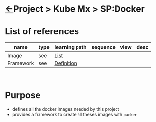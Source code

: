 <head><link rel="stylesheet" href="../../../../md.css"/><script src="../../../../md.js"></script></head>

[//]: #(Reference)
[Repo_Readme]:       ../../list/subproject_list.md
[Image_List]:        ./list/image_list.md
[Framework_Whatis]:  ./whatis/framework_whatis.md

# [&larr;][Repo_Readme]Project > Kube Mx > SP:Docker
# List of references
|name|type|learning path|sequence|view|desc|
|-|-|-|-|-|-|
|Image|see|[List][Image_List]|
|Framework|see|[Definition][Framework_Whatis]|
<br>

# Purpose
- defines all the docker images needed by this project
- provides a framework to create all theses images with  `packer`

